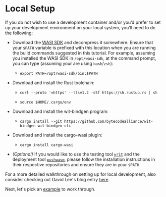 # Local Setup

If you do not wish to use a development container and/or you’d prefer to set up your development environment on your local system, you’ll need to do the following:

- Download the [WASI SDK](https://github.com/WebAssembly/wasi-sdk/releases) and decompress it somewhere.  Ensure that your `$PATH` variable is prefixed with this location when you are running the build commands suggested in this tutorial.  For example, assuming you installed the WASI SDK in `/opt/wasi-sdk`, at the command prompt, you can type (assuming your are using `bash`/`zsh`):

  - `export PATH=/opt/wasi-sdk/bin:$PATH`

- Download and install the Rust toolchain:

  - `curl --proto '=https' --tlsv1.2 -sSf https://sh.rustup.rs | sh`

  - `source $HOME/.cargo/env`

- Download and install the wit-bindgen program:

  - `cargo install --git https://github.com/bytecodealliance/wit-bindgen wit-bindgen-cli`

- Download and install the cargo-wasi plugin:

  - `cargo install cargo-wasi`

- *(Optional)* If you would like to use the testing tool [`writ`](https://github.com/singlestore-labs/writ) and the deployment tool [`pushwasm`](https://github.com/singlestore-labs/pushwasm), please follow the installation instructions in their respective repositories and ensure they are in your `$PATH`.

For a more detailed walkthrough on setting up for local development, also consider checking out David Lee's blog entry [here](https://www.singlestore.com/blog/locally-create-wsm-udfs-rust-singlestoredb).

Next, let's pick an [example](Tutorial-Examples.md) to work through.


